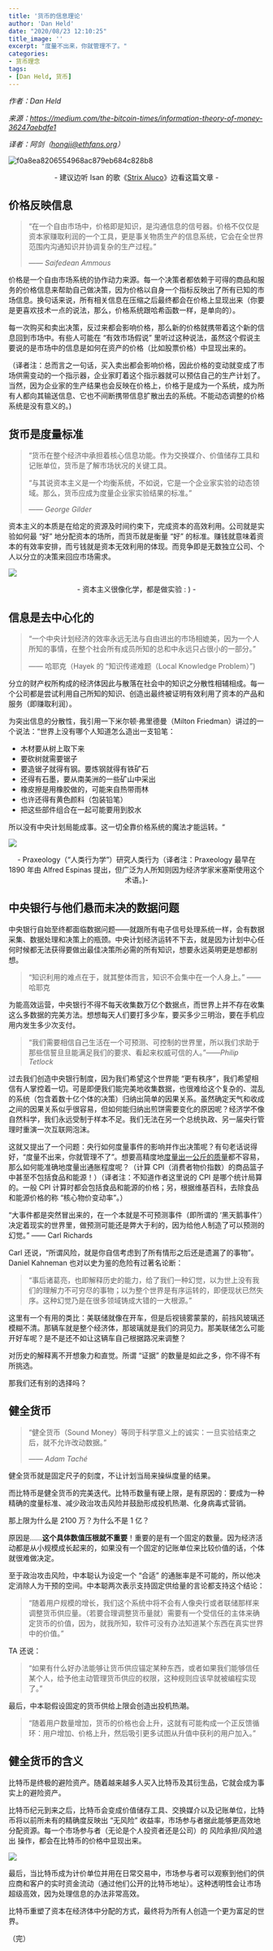 ```yaml
---
title: '货币的信息理论'
author: 'Dan Held'
date: "2020/08/23 12:10:25"
title_image: ''
excerpt: "度量不出来，你就管理不了。"
categories:
- 货币理念
tags:
- [Dan Held, 货币]
---
```


*作者：Dan Held*

*来源：<https://medium.com/the-bitcoin-times/information-theory-of-money-36247aebdfe1>*

*译者：阿剑（hongji@ethfans.org）*



![f0a8ea8206554968ac879eb684c828b8](..\images\information-theory-of-money-by-Dan-Held\f0a8ea8206554968ac879eb684c828b8.png)

<center>- 建议边听 Isan 的歌《<a href="https://open.spotify.com/track/4BqtTu3jBjQKD9c4irWhKz?si=CDA3B5IySvyxYxuG8975NQ">Strix Aluco</a>》边看这篇文章 -</center>



## 价格反映信息

> “在一个自由市场中，价格即是知识，是沟通信息的信号器。价格不仅仅是资本家赚取利润的一个工具，更是事关物质生产的信息系统，它会在全世界范围内沟通知识并协调复杂的生产过程。”
>
> —— *Saifedean Ammous*

价格是一个自由市场系统的协作动力来源。每一个决策者都依赖于可得的商品和服务的价格信息来帮助自己做决策，因为价格以自身一个指标反映出了所有已知的市场信息。换句话来说，所有相关信息在压缩之后最终都会在价格上显现出来（你要是更喜欢技术一点的说法，那么，价格系统跟哈希函数一样，是单向的）。

每一次购买和卖出决策，反过来都会影响价格，那么新的价格就携带着这个新的信息回到市场中。有些人可能在 “有效市场假说” 里听过这种说法，虽然这个假说主要说的是市场中的信息是如何在资产的价格（比如股票价格）中显现出来的。

（译者注：总而言之一句话，买入卖出都会影响价格，因此价格的变动就变成了市场供需变动的一个指示器，企业家盯着这个指示器就可以预估自己的生产计划了。当然，因为企业家的生产结果也会反映在价格上，价格于是成为一个系统，成为所有人都向其输送信息、它也不间断携带信息扩散出去的系统。不能动态调整的价格系统是没有意义的。)

## 货币是度量标准

> “货币在整个经济中承担着核心信息功能。作为交换媒介、价值储存工具和记账单位，货币是了解市场状况的关键工具。
>
> “与其说资本主义是一个均衡系统，不如说，它是一个企业家实验的动态领域。那么，货币应成为度量企业家实验结果的标准。”
>
> —— *George Gilder*

资本主义的本质是在给定的资源及时间约束下，完成资本的高效利用。公司就是实验如何最 “好” 地分配资本的场所，而货币就是衡量 “好” 的标准。赚钱就意味着资本的有效率安排，而亏钱就是资本无效利用的体现。而竞争即是无数独立公司、个人以分立的决策来回应市场需求。

![](..\images\information-theory-of-money-by-Dan-Held\f8f5dd9bffe749809711971bc395ee13.png)

<center>- 资本主义很像化学，都是做实验 : )  -</center>

## 信息是去中心化的

> “一个中央计划经济的效率永远无法与自由进出的市场相媲美，因为一个人所知的事情，在整个社会所有成员所知的总和中永远只占很小的一部分。”
>
> —— 哈耶克（Hayek 的 “知识传递难题（Local Knowledge Problem）”)

分立的财产权所构成的经济体因此与散落在社会中的知识之分散性相辅相成。每一个公司都是尝试利用自己所知的知识、创造出最终被证明有效利用了资本的产品和服务（即赚取利润）。

为突出信息的分散性，我引用一下米尔顿·弗里德曼（Milton Friedman）讲过的一个说法：“世界上没有哪个人知道怎么造出一支铅笔：

- 木材要从树上取下来
- 要砍树就需要锯子
- 要造锯子就得有钢。要炼钢就得有铁矿石
- 还得有石墨，要从南美洲的一些矿山中采出
- 橡皮擦是用橡胶做的，可能来自热带雨林
- 也许还得有黄色颜料（包装铅笔）
- 把这些部件组合在一起可能要用到胶水

所以没有中央计划局能成事。这一切全靠价格系统的魔法才能运转。“

![](..\images\information-theory-of-money-by-Dan-Held\ffaed760a16740f2bba03bda5c70dfaa.png)

<center>- Praxeology（“人类行为学”）研究人类行为（译者注：Praxeology 最早在 1890 年由 Alfred Espinas 提出，但广泛为人所知则因为经济学家米塞斯使用这个术语。)-</center>

## 中央银行与他们悬而未决的数据问题

中央银行自始至终都面临数据问题——就跟所有电子信号处理系统一样，会有数据采集、数据处理和决策上的瓶颈。中央计划经济运转不下去，就是因为计划中心任何时候都无法获得要做出最佳决策所必需的所有知识，想要永远英明更是想都别想。

> “知识利用的难点在于，就其整体而言，知识不会集中在一个人身上。” ——哈耶克

为能高效运营，中央银行不得不每天收集数万亿个数据点，而世界上并不存在收集这么多数据的完美方法。想想每天人们要打多少车，要买多少三明治，要在手机应用内发生多少次支付。

> “我们需要相信自己生活在一个可预测、可控制的世界里，所以我们求助于那些信誓旦旦能满足我们的要求、看起来权威可信的人。”——*Philip Tetlock*

过去我们创造中央银行制度，因为我们希望这个世界能 “更有秩序”，我们希望相信有人掌控着一切。可是即便我们能完美地收集数据，也很难给这个复杂的、混乱的系统（包含着数十亿个体的决策）归纳出简单的因果关系。虽然确定天气和收成之间的因果关系似乎很容易，但如何能归纳出煎饼需要变化的原因呢？经济学不像自然科学，我们永远受制于样本不足。我们无法在另一个总统执政、另一届央行管理时重演一次互联网泡沫。

这就又提出了一个问题：央行如何度量事件的影响并作出决策呢？有句老话说得好，“度量不出来，你就管理不了”。想要高精度地[度量出一公斤的质量](https://www.smithsonianmag.com/science-nature/redefine-kilogram-180970798/)都不容易，那么如何能准确地度量出通胀程度呢？（计算 CPI（消费者物价指数）的商品篮子中甚至不包括食品和能源！）（译者注：不知道作者这里说的 CPI 是哪个统计局算的。一般 CPI 计算时都会包括食品和能源的价格；另，根据维基百科，去除食品和能源价格的称 “核心物价变动率”。）

“大事件都是突然冒出来的，在一个本就是不可预测事件（即所谓的 ‘黑天鹅事件’）决定着现实的世界里，做预测可能还是弊大于利的，因为给他人制造了可以预测的幻觉。” —— Carl Richards

Carl 还说，“所谓风险，就是你自信考虑到了所有情形之后还是遗漏了的事物”。 Daniel Kahneman 也对以史为鉴的危险有过著名论断：

> “事后诸葛亮，也即解释历史的能力，给了我们一种幻觉，以为世上没有我们的理解力不可穷尽的事物；以为整个世界是有序运转的，即便现状已然失序。这种幻觉乃是在很多领域铸成大错的一大根源。”

这里有一个有用的类比：美联储就像在开车，但是后视镜雾蒙蒙的，前挡风玻璃还模糊不清。那辆车就是整个经济体，那玻璃就是我们的洞见力。那美联储怎么可能开好车呢？是不是还不如让这辆车自己根据路况来调整？

对历史的解释离不开想象力和直觉。所谓 “证据” 的数量是如此之多，你不得不有所挑选。

那我们还有别的选择吗？

## 健全货币

> “健全货币（Sound Money）等同于科学意义上的诚实：一旦实验结束之后，就不允许改动数据。”
>
> —— *Adam Taché*

健全货币就是固定尺子的刻度，不让计划当局来操纵度量的结果。

而比特币是健全货币的完美迭代。比特币数量有硬上限，是有原因的：要成为一种精确的度量标准、减少政治攻击风险并鼓励形成投机热潮、化身病毒式营销。

那上限为什么是 2100 万？为什么不是 1 亿？

原因是……**这个具体数值压根就不重要**！重要的是有一个固定的数量。因为经济活动都是从小规模成长起来的，如果没有一个固定的记账单位来比较价值的话，个体就很难做决定。

至于政治攻击风险，中本聪认为设定一个 “合适” 的通胀率是不可能的，所以他决定消除人为干预的空间。中本聪两次表示支持固定供给量的言论都支持这个结论：

> “随着用户规模的增长，我们这个系统中将不会有人像央行或者联储那样来调整货币供应量。（若要合理调整货币量就）需要有一个受信任的主体来确定货币的价值，因为，就我所知，软件可没有办法知道某个东西在真实世界中的价值。”

TA 还说：

> “如果有什么好办法能够让货币供应锚定某种东西，或者如果我们能够信任某个人，给予他主动管理货币供应的权限，这种规则应该早就被编程实现了。”

最后，中本聪假设固定的货币供给上限会创造出投机热潮。

> “随着用户数量增加，货币的价格也会上升，这就有可能构成一个正反馈循环：用户增加、价格上升，然后吸引更多试图从升值中获利的用户加入。”

## 健全货币的含义

比特币是终极的避险资产。随着越来越多人买入比特币及其衍生品，它就会成为事实上的避险资产。

比特币纪元到来之后，比特币会变成价值储存工具、交换媒介以及记账单位，比特币将以前所未有的精确度反映出 “无风险” 收益率，市场参与者据此能够更高效地分配资源。每一个市场参与者（无论是个人投资者还是公司）的 风险承担/风险退出 操作，都会在比特币的价格中显现出来。

![](..\images\information-theory-of-money-by-Dan-Held\b085025912364fd2a7fb2f01572b13bd.png)

最后，当比特币成为计价单位并用在日常交易中，市场参与者可以观察到他们的供应商和客户的实时资金流动（通过他们公开的比特币地址）。这种透明性会让市场超级高效，因为处理信息的办法非常高效。

比特币重塑了资本在经济体中分配的方式，最终将为所有人创造一个更为富足的世界。

（完）
